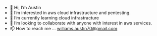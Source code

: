 - 👋 Hi, I’m Austin
- 👀 I’m interested in aws cloud infrastructure and pentesting.
- 🌱 I’m currently learning cloud infrastracture 
- 💞️ I’m looking to collaborate with anyone with interest in aws services.
- 📫 How to reach me ... williams.austin70@gmail.com

<!---
16awilliams/16awilliams is a ✨ special ✨ repository because its `README.md` (this file) appears on your GitHub profile.
You can click the Preview link to take a look at your changes.
--->
